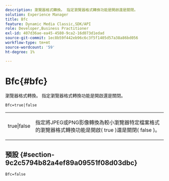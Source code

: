 ```yaml
---
description: 瀏覽器格式轉換。 指定瀏覽器格式轉換功能是開啟還是關閉。
solution: Experience Manager
title: Bfc
feature: Dynamic Media Classic,SDK/API
role: Developer,Business Practitioner
exl-id: 407d36ae-ea45-4580-9ca2-16d073d1edad
source-git-commit: 1ec8b59f442eb96c6c3f5f1405d57a38a86bd056
workflow-type: tm+mt
source-wordcount: '59'
ht-degree: 1%

---
```


# Bfc{#bfc}

瀏覽器格式轉換。 指定瀏覽器格式轉換功能是開啟還是關閉。

<!--<a id="section_2768B2BEEE214676AA32F17E2A0E3343"></a>-->

`Bfc=true|false`

<table id="simpletable_998CF426296945FEA48D19E33B71A17E"> 
 <tr class="strow"> 
  <td class="stentry"> <p> <span class="codeph"> true|false  </span> </p> </td> 
  <td class="stentry"> <p>指定將JPEG或PNG影像轉換為較小瀏覽器特定檔案格式的瀏覽器格式轉換功能是開啟(<span class="codeph"> true </span>)還是關閉(<span class="codeph"> false </span>)。 </p> </td> 
 </tr> 
</table>

## 預設 {#section-9c2c5794b82a4ef89a09551f08d03dbc}

`Bfc=false`

